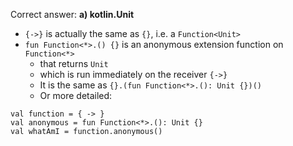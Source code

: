 Correct answer: **a) kotlin.Unit**

* `{->}` is actually the same as `{}`, i.e. a `Function<Unit>`
* `fun Function<*>.() {}` is an anonymous extension function on `Function<*>`
  * that returns `Unit`
  * which is run immediately on the receiver `{->}`
  * It is the same as `{}.(fun Function<*>.(): Unit {})()`
  * Or more detailed:
  
```
val function = { -> }
val anonymous = fun Function<*>.(): Unit {}
val whatAmI = function.anonymous()
```
